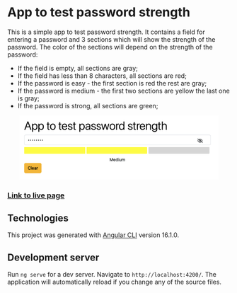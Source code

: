 # App to test password strength

This is a simple app to test password strength. It contains a field for entering a password and 3 sections which will show the strength of the password.
The color of the sections will depend on the strength of the password:
- If the field is empty, all sections are gray;
- If the field has less than 8 characters, all sections are red;
- If the password is easy - the first section is red the rest are gray;
- If the password is medium - the first two sections are yellow the last one is gray;
- If the password is strong, all sections are green;

<p align="center">
  <img src="./src/assets/screenshot-password.png" width="450" title="screen">
</p>

### [Link to live page](https://tinkkid.github.io/test-password-strength/)

## Technologies

This project was generated with [Angular CLI](https://github.com/angular/angular-cli) version 16.1.0.

## Development server

Run `ng serve` for a dev server. Navigate to `http://localhost:4200/`. The application will automatically reload if you change any of the source files.
